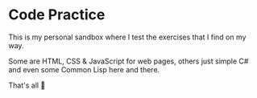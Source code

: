 # Code Practice

This is my personal sandbox where I test the exercises that I find on my way.

Some are HTML, CSS & JavaScript for web pages, others just simple C# and even some Common Lisp here and there.

That's all 👋
